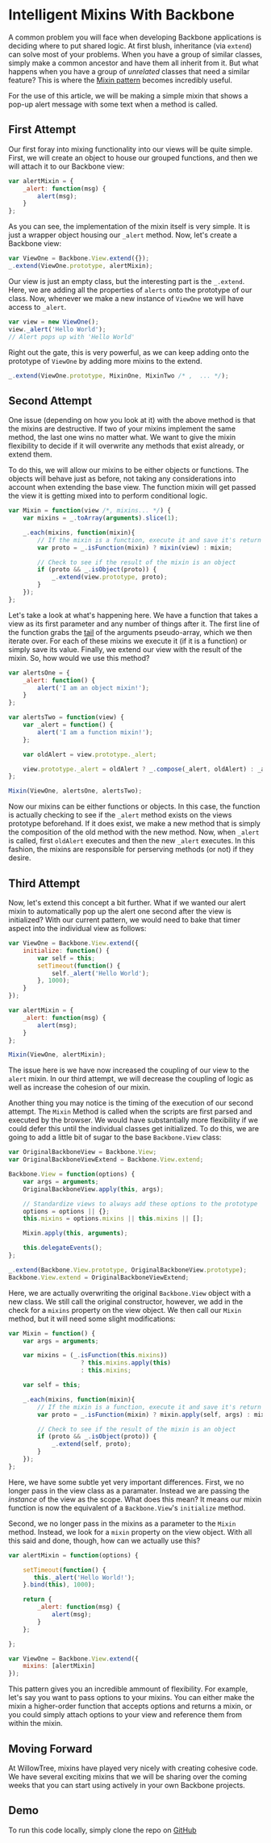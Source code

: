 # Intelligent Mixins With Backbone

A common problem you will face when developing Backbone applications is deciding
where to put shared logic. At first blush, inheritance (via `extend`) can solve
most of your problems. When you have a group of similar classes, simply make a
common ancestor and have them all inherit from it. But what happens when you have a
group of *unrelated* classes that need a similar feature? This is where the
[Mixin pattern](http://en.wikipedia.org/wiki/Mixin) becomes incredibly useful.

For the use of this article, we will be making a simple mixin that shows a pop-up
alert message with some text when a method is called.

## First Attempt

Our first foray into mixing functionality into our views will be quite simple.
First, we will create an object to house our grouped functions, and then we will
attach it to our Backbone view:

```javascript
var alertMixin = {
    _alert: function(msg) {
        alert(msg);
    }
};
```

As you can see, the implementation of the mixin itself is very simple. It is
just a wrapper object housing our `_alert` method. Now, let's create a Backbone
view:

```javascript
var ViewOne = Backbone.View.extend({});
_.extend(ViewOne.prototype, alertMixin);
```

Our view is just an empty class, but the interesting part is the `_.extend`.
Here, we are adding all the properties of `alerts` onto the prototype of our
class. Now, whenever we make a new instance of `ViewOne` we will have access to
`_alert`.

```javascript
var view = new ViewOne();
view._alert('Hello World');
// Alert pops up with 'Hello World'
```

Right out the gate, this is very powerful, as we can keep adding onto the prototype
of `ViewOne` by adding more mixins to the extend.

```javascript
_.extend(ViewOne.prototype, MixinOne, MixinTwo /* ,  ... */);
```

## Second Attempt

One issue (depending on how you look at it) with the above method is that the mixins
are destructive. If two of your mixins implement the same method, the last
one wins no matter what. We want to give the mixin flexibility to decide
if it will overwrite any methods that exist already, or extend them.

To do this, we will allow our mixins to be either objects or functions. The
objects will behave just as before, not taking any considerations into account
when extending the base view. The function mixin will get passed the view it is
getting mixed into to perform conditional logic.

```javascript
var Mixin = function(view /*, mixins... */) {
    var mixins = _.toArray(arguments).slice(1);

    _.each(mixins, function(mixin){
        // If the mixin is a function, execute it and save it's return value
        var proto = _.isFunction(mixin) ? mixin(view) : mixin;

        // Check to see if the result of the mixin is an object
        if (proto && _.isObject(proto)) {
            _.extend(view.prototype, proto);
        }
    });
};
```

Let's take a look at what's happening here. We have a function that takes a view as its first
parameter and any number of things after it. The first line of the function
grabs the [tail](http://underscorejs.org/#rest) of the arguments pseudo-array, which we
then iterate over. For each of these mixins we execute it (if it is a function)
or simply save its value. Finally, we extend our view with the result of the
mixin. So, how would we use this method?

```javascript
var alertsOne = {
    _alert: function() {
        alert('I am an object mixin!');
    }
};

var alertsTwo = function(view) {
    var _alert = function() {
        alert('I am a function mixin!');
    };

    var oldAlert = view.prototype._alert;

    view.prototype._alert = oldAlert ? _.compose(_alert, oldAlert) : _alert;
};

Mixin(ViewOne, alertsOne, alertsTwo);
```

Now our mixins can be either functions or objects. In this case, the
function is actually checking to see if the `_alert` method exists on the views
prototype beforehand. If it does exist, we make a new method that is simply the
composition of the old method with the new method. Now, when `_alert` is called,
first `oldAlert` executes and then the new `_alert` executes. In this fashion,
the mixins are responsible for perserving methods (or not) if they desire.

## Third Attempt

Now, let's extend this concept a bit further. What if we wanted our alert mixin
to automatically pop up the alert one second after the view is initialized? With
our current pattern, we would need to bake that timer aspect into the
individual view as follows:

```javascript
var ViewOne = Backbone.View.extend({
    initialize: function() {
        var self = this;
        setTimeout(function() {
            self._alert('Hello World');
        }, 1000);
    }
});

var alertMixin = {
    _alert: function(msg) {
        alert(msg);
    }
};

Mixin(ViewOne, alertMixin);
```

The issue here is we have now increased the coupling of our view to the `alert`
mixin. In our third attempt, we will decrease the coupling of logic as well as
increase the cohesion of our mixin.

Another thing you may notice is the timing of the execution of our second attempt. The `Mixin` Method is called when the scripts are first parsed and
executed by the browser. We would have substantially more flexibility if we
could defer this until the individual classes get initialized. To do this, we are
going to add a little bit of sugar to the base `Backbone.View` class:

```javascript
var OriginalBackboneView = Backbone.View;
var OriginalBackboneViewExtend = Backbone.View.extend;

Backbone.View = function(options) {
    var args = arguments;
    OriginalBackboneView.apply(this, args);

    // Standardize views to always add these options to the prototype
    options = options || {};
    this.mixins = options.mixins || this.mixins || [];

    Mixin.apply(this, arguments);

    this.delegateEvents();
};

_.extend(Backbone.View.prototype, OriginalBackboneView.prototype);
Backbone.View.extend = OriginalBackboneViewExtend;
```

Here, we are actually overwriting the original `Backbone.View` object with a new
class. We still call the original constructor, however, we add in the check for a
`mixins` property on the view object. We then call our `Mixin` method, but
it will need some slight modifications:

```javascript
var Mixin = function() {
    var args = arguments;

    var mixins = (_.isFunction(this.mixins))
                    ? this.mixins.apply(this)
                    : this.mixins;

    var self = this;

    _.each(mixins, function(mixin){
        // If the mixin is a function, execute it and save it's return value
        var proto = _.isFunction(mixin) ? mixin.apply(self, args) : mixin;

        // Check to see if the result of the mixin is an object
        if (proto && _.isObject(proto)) {
            _.extend(self, proto);
        }
    });
};
```

Here, we have some subtle yet very important differences. First, we no longer
pass in the view class as a paramater. Instead we are passing the *instance* of
the view as the scope. What does this mean? It means our mixin function is now
the equivalent of a `Backbone.View`'s `initialize` method.

Second, we no longer pass in the mixins as a parameter to the `Mixin` method. Instead, we look for a `mixin` property on the view object. With all this said
and done, though, how can we actually use this?

```javascript
var alertMixin = function(options) {

    setTimeout(function() {
       this._alert('Hello World!');
    }.bind(this), 1000);

    return {
        _alert: function(msg) {
            alert(msg);
        }
    };

};

var ViewOne = Backbone.View.extend({
    mixins: [alertMixin]
});
```

This pattern gives you an incredible ammount of flexibility. For example, let's say you want
to pass options to your mixins. You can either make the mixin a higher-order
function that accepts options and returns a mixin, or you could simply attach
options to your view and reference them from within the mixin.

## Moving Forward

At WillowTree, mixins have played very nicely with creating cohesive code. We
have several exciting mixins that we will be sharing over the coming weeks that
you can start using actively in your own Backbone projects.

## Demo

To run this code locally, simply clone the repo on
[GitHub](https://github.com/kaw2k/mixinsPost)


